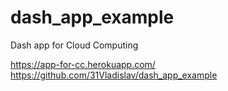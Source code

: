 # dash_app_example
Dash app for Cloud Computing

https://app-for-cc.herokuapp.com/
https://github.com/31Vladislav/dash_app_example

